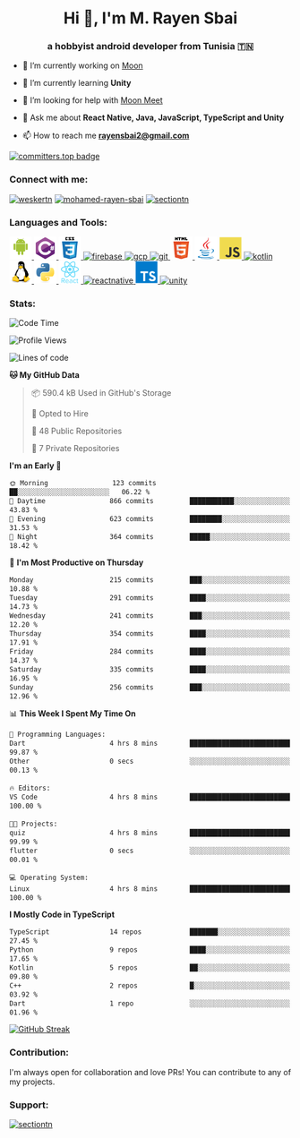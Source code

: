 <h1 style="text-align: center;">Hi 👋, I'm M. Rayen Sbai</h1>
<h3 style="text-align: center;">a hobbyist android developer from Tunisia 🇹🇳</h3>

- 🔭 I’m currently working on [Moon](https://github.com/MoonMeet/)

- 🌱 I’m currently learning **Unity**

- 🤝 I’m looking for help with [Moon Meet](https://github.com/MoonMeet/MoonMeet-CrossPlatform)

- 💬 Ask me about **React Native, Java, JavaScript, TypeScript and Unity**

- 📫 How to reach me **rayensbai2@gmail.com**

 [![committers.top badge](https://user-badge.committers.top/tunisia/SectionTN.svg)](https://user-badge.committers.top/tunisia/SectionTN)


<h3 style="text-align: left;">Connect with me:</h3>
<p style="text-align: left;">
<a href="https://twitter.com/weskertn" target="blank"><img style="text-align: center;" src="https://raw.githubusercontent.com/rahuldkjain/github-profile-readme-generator/master/src/images/icons/Social/twitter.svg" alt="weskertn" height="30" width="40" /></a>
<a href="https://linkedin.com/in/mohamed-rayen-sbai" target="blank"><img style="text-align: center;" src="https://raw.githubusercontent.com/rahuldkjain/github-profile-readme-generator/master/src/images/icons/Social/linked-in-alt.svg" alt="mohamed-rayen-sbai" height="30" width="40" /></a>
<a href="https://www.youtube.com/@SectionTN" target="blank"><img style="text-align: center" src="https://raw.githubusercontent.com/rahuldkjain/github-profile-readme-generator/master/src/images/icons/Social/youtube.svg" alt="sectiontn" height="30" width="40" /></a>
</p>

<h3 style="text-align: left">Languages and Tools:</h3>
<p style="text-align: left;"> <a href="https://developer.android.com" target="_blank" rel="noreferrer"> <img src="https://raw.githubusercontent.com/devicons/devicon/master/icons/android/android-original-wordmark.svg" alt="android" width="40" height="40"/> </a> <a href="https://www.w3schools.com/cs/" target="_blank" rel="noreferrer"> <img src="https://raw.githubusercontent.com/devicons/devicon/master/icons/csharp/csharp-original.svg" alt="csharp" width="40" height="40"/> </a> <a href="https://www.w3schools.com/css/" target="_blank" rel="noreferrer"> <img src="https://raw.githubusercontent.com/devicons/devicon/master/icons/css3/css3-original-wordmark.svg" alt="css3" width="40" height="40"/> </a> <a href="https://firebase.google.com/" target="_blank" rel="noreferrer"> <img src="https://www.vectorlogo.zone/logos/firebase/firebase-icon.svg" alt="firebase" width="40" height="40"/> </a> <a href="https://cloud.google.com" target="_blank" rel="noreferrer"> <img src="https://www.vectorlogo.zone/logos/google_cloud/google_cloud-icon.svg" alt="gcp" width="40" height="40"/> </a> <a href="https://git-scm.com/" target="_blank" rel="noreferrer"> <img src="https://www.vectorlogo.zone/logos/git-scm/git-scm-icon.svg" alt="git" width="40" height="40"/> </a> <a href="https://www.w3.org/html/" target="_blank" rel="noreferrer"> <img src="https://raw.githubusercontent.com/devicons/devicon/master/icons/html5/html5-original-wordmark.svg" alt="html5" width="40" height="40"/> </a> <a href="https://www.java.com" target="_blank" rel="noreferrer"> <img src="https://raw.githubusercontent.com/devicons/devicon/master/icons/java/java-original.svg" alt="java" width="40" height="40"/> </a> <a href="https://developer.mozilla.org/en-US/docs/Web/JavaScript" target="_blank" rel="noreferrer"> <img src="https://raw.githubusercontent.com/devicons/devicon/master/icons/javascript/javascript-original.svg" alt="javascript" width="40" height="40"/> </a> <a href="https://kotlinlang.org" target="_blank" rel="noreferrer"> <img src="https://www.vectorlogo.zone/logos/kotlinlang/kotlinlang-icon.svg" alt="kotlin" width="40" height="40"/> </a> <a href="https://www.linux.org/" target="_blank" rel="noreferrer"> <img src="https://raw.githubusercontent.com/devicons/devicon/master/icons/linux/linux-original.svg" alt="linux" width="40" height="40"/> </a> <a href="https://www.python.org" target="_blank" rel="noreferrer"> <img src="https://raw.githubusercontent.com/devicons/devicon/master/icons/python/python-original.svg" alt="python" width="40" height="40"/> </a> <a href="https://reactjs.org/" target="_blank" rel="noreferrer"> <img src="https://raw.githubusercontent.com/devicons/devicon/master/icons/react/react-original-wordmark.svg" alt="react" width="40" height="40"/> </a> <a href="https://reactnative.dev/" target="_blank" rel="noreferrer"> <img src="https://reactnative.dev/img/header_logo.svg" alt="reactnative" width="40" height="40"/> </a> <a href="https://www.typescriptlang.org/" target="_blank" rel="noreferrer"> <img src="https://raw.githubusercontent.com/devicons/devicon/master/icons/typescript/typescript-original.svg" alt="typescript" width="40" height="40"/> </a> <a href="https://unity.com/" target="_blank" rel="noreferrer"> <img src="https://www.vectorlogo.zone/logos/unity3d/unity3d-icon.svg" alt="unity" width="40" height="40"/> </a> </p>

<h3 align="left">Stats:</h3>

<!--START_SECTION:SECTIONTN-->
![Code Time](http://img.shields.io/badge/Code%20Time-813%20hrs%2031%20mins-blue)

![Profile Views](http://img.shields.io/badge/Profile%20Views-0-blue)

![Lines of code](https://img.shields.io/badge/From%20Hello%20World%20I%27ve%20Written-1.8%20million%20lines%20of%20code-blue)

**🐱 My GitHub Data** 

> 📦 590.4 kB Used in GitHub's Storage 
 > 
> 💼 Opted to Hire
 > 
> 📜 48 Public Repositories 
 > 
> 🔑 7 Private Repositories 
 > 
**I'm an Early 🐤** 

```text
🌞 Morning                123 commits         ██░░░░░░░░░░░░░░░░░░░░░░░   06.22 % 
🌆 Daytime                866 commits         ███████████░░░░░░░░░░░░░░   43.83 % 
🌃 Evening                623 commits         ████████░░░░░░░░░░░░░░░░░   31.53 % 
🌙 Night                  364 commits         █████░░░░░░░░░░░░░░░░░░░░   18.42 % 
```
📅 **I'm Most Productive on Thursday** 

```text
Monday                   215 commits         ███░░░░░░░░░░░░░░░░░░░░░░   10.88 % 
Tuesday                  291 commits         ████░░░░░░░░░░░░░░░░░░░░░   14.73 % 
Wednesday                241 commits         ███░░░░░░░░░░░░░░░░░░░░░░   12.20 % 
Thursday                 354 commits         ████░░░░░░░░░░░░░░░░░░░░░   17.91 % 
Friday                   284 commits         ████░░░░░░░░░░░░░░░░░░░░░   14.37 % 
Saturday                 335 commits         ████░░░░░░░░░░░░░░░░░░░░░   16.95 % 
Sunday                   256 commits         ███░░░░░░░░░░░░░░░░░░░░░░   12.96 % 
```


📊 **This Week I Spent My Time On** 

```text
💬 Programming Languages: 
Dart                     4 hrs 8 mins        █████████████████████████   99.87 % 
Other                    0 secs              ░░░░░░░░░░░░░░░░░░░░░░░░░   00.13 % 

🔥 Editors: 
VS Code                  4 hrs 8 mins        █████████████████████████   100.00 % 

🐱‍💻 Projects: 
quiz                     4 hrs 8 mins        █████████████████████████   99.99 % 
flutter                  0 secs              ░░░░░░░░░░░░░░░░░░░░░░░░░   00.01 % 

💻 Operating System: 
Linux                    4 hrs 8 mins        █████████████████████████   100.00 % 
```

**I Mostly Code in TypeScript** 

```text
TypeScript               14 repos            ███████░░░░░░░░░░░░░░░░░░   27.45 % 
Python                   9 repos             ████░░░░░░░░░░░░░░░░░░░░░   17.65 % 
Kotlin                   5 repos             ██░░░░░░░░░░░░░░░░░░░░░░░   09.80 % 
C++                      2 repos             █░░░░░░░░░░░░░░░░░░░░░░░░   03.92 % 
Dart                     1 repo              ░░░░░░░░░░░░░░░░░░░░░░░░░   01.96 % 
```




<!--END_SECTION:SECTIONTN-->
<a href="https://git.io/streak-stats"><img src="https://github-readme-streak-stats.herokuapp.com?user=SectionTN&theme=dark&border_radius=5&mode=weekly" alt="GitHub Streak" /></a>

<h3 style="text-align: left;">Contribution:</h3>
I'm always open for collaboration and love PRs! You can contribute to any of my projects.

<h3 style="text-align: left;">Support:</h3>
<p><a href="https://www.buymeacoffee.com/sectiontn"> <img style="text-align: left;" src="https://cdn.buymeacoffee.com/buttons/v2/default-yellow.png" height="50" width="210" alt="sectiontn" /></a></p><br><br>
